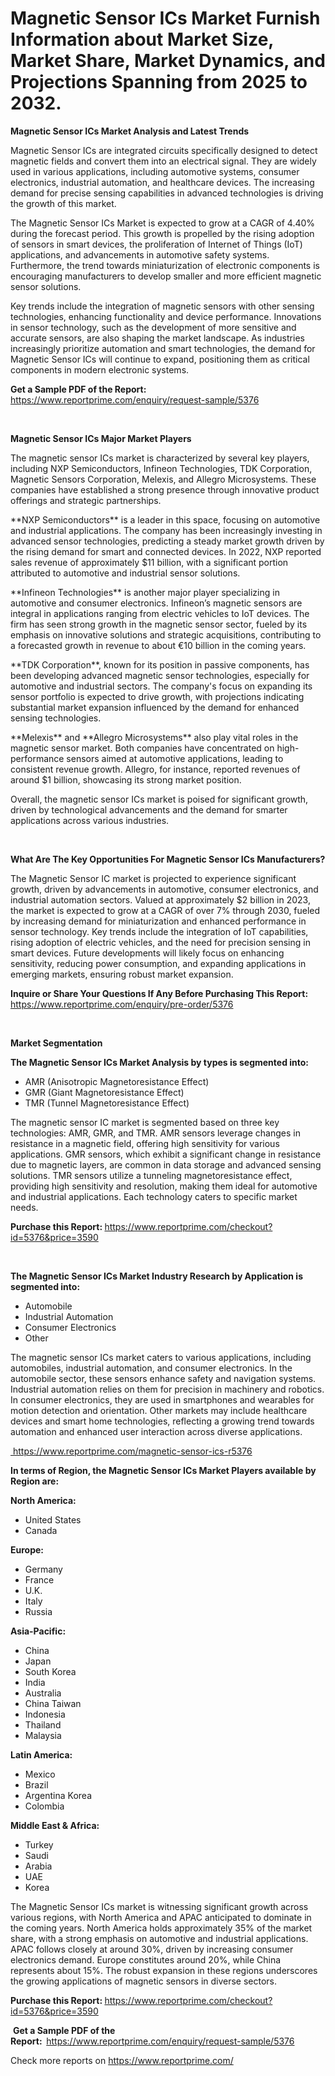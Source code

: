 <p><h1>Magnetic Sensor ICs Market Furnish Information about Market Size, Market Share, Market Dynamics, and Projections Spanning from 2025 to 2032.</h1></p><p><strong>Magnetic Sensor ICs Market Analysis and Latest Trends</strong></p>
<p><p>Magnetic Sensor ICs are integrated circuits specifically designed to detect magnetic fields and convert them into an electrical signal. They are widely used in various applications, including automotive systems, consumer electronics, industrial automation, and healthcare devices. The increasing demand for precise sensing capabilities in advanced technologies is driving the growth of this market.</p><p>The Magnetic Sensor ICs Market is expected to grow at a CAGR of 4.40% during the forecast period. This growth is propelled by the rising adoption of sensors in smart devices, the proliferation of Internet of Things (IoT) applications, and advancements in automotive safety systems. Furthermore, the trend towards miniaturization of electronic components is encouraging manufacturers to develop smaller and more efficient magnetic sensor solutions. </p><p>Key trends include the integration of magnetic sensors with other sensing technologies, enhancing functionality and device performance. Innovations in sensor technology, such as the development of more sensitive and accurate sensors, are also shaping the market landscape. As industries increasingly prioritize automation and smart technologies, the demand for Magnetic Sensor ICs will continue to expand, positioning them as critical components in modern electronic systems.</p></p>
<p><strong>Get a Sample PDF of the Report:&nbsp;</strong> <a href="https://www.reportprime.com/enquiry/request-sample/5376?utm_campaign=2188&utm_medium=2&utm_source=Github&utm_content=ia&utm_term=19032025&utm_id=magnetic-sensor-ics">https://www.reportprime.com/enquiry/request-sample/5376</a></p>
<p>&nbsp;</p>
<p><strong>Magnetic Sensor ICs Major Market Players</strong></p>
<p><p>The magnetic sensor ICs market is characterized by several key players, including NXP Semiconductors, Infineon Technologies, TDK Corporation, Magnetic Sensors Corporation, Melexis, and Allegro Microsystems. These companies have established a strong presence through innovative product offerings and strategic partnerships.</p><p>**NXP Semiconductors** is a leader in this space, focusing on automotive and industrial applications. The company has been increasingly investing in advanced sensor technologies, predicting a steady market growth driven by the rising demand for smart and connected devices. In 2022, NXP reported sales revenue of approximately $11 billion, with a significant portion attributed to automotive and industrial sensor solutions.</p><p>**Infineon Technologies** is another major player specializing in automotive and consumer electronics. Infineon’s magnetic sensors are integral in applications ranging from electric vehicles to IoT devices. The firm has seen strong growth in the magnetic sensor sector, fueled by its emphasis on innovative solutions and strategic acquisitions, contributing to a forecasted growth in revenue to about €10 billion in the coming years.</p><p>**TDK Corporation**, known for its position in passive components, has been developing advanced magnetic sensor technologies, especially for automotive and industrial sectors. The company's focus on expanding its sensor portfolio is expected to drive growth, with projections indicating substantial market expansion influenced by the demand for enhanced sensing technologies.</p><p>**Melexis** and **Allegro Microsystems** also play vital roles in the magnetic sensor market. Both companies have concentrated on high-performance sensors aimed at automotive applications, leading to consistent revenue growth. Allegro, for instance, reported revenues of around $1 billion, showcasing its strong market position.</p><p>Overall, the magnetic sensor ICs market is poised for significant growth, driven by technological advancements and the demand for smarter applications across various industries.</p></p>
<p>&nbsp;</p>
<p><strong>What Are The Key Opportunities For Magnetic Sensor ICs Manufacturers?</strong></p>
<p><p>The Magnetic Sensor IC market is projected to experience significant growth, driven by advancements in automotive, consumer electronics, and industrial automation sectors. Valued at approximately $2 billion in 2023, the market is expected to grow at a CAGR of over 7% through 2030, fueled by increasing demand for miniaturization and enhanced performance in sensor technology. Key trends include the integration of IoT capabilities, rising adoption of electric vehicles, and the need for precision sensing in smart devices. Future developments will likely focus on enhancing sensitivity, reducing power consumption, and expanding applications in emerging markets, ensuring robust market expansion.</p></p>
<p><strong>Inquire or Share Your Questions If Any Before Purchasing This Report:</strong> <a href="https://www.reportprime.com/enquiry/pre-order/5376?utm_campaign=2188&utm_medium=2&utm_source=Github&utm_content=ia&utm_term=19032025&utm_id=magnetic-sensor-ics">https://www.reportprime.com/enquiry/pre-order/5376</a></p>
<p>&nbsp;</p>
<p><strong>Market Segmentation</strong></p>
<p><strong>The Magnetic Sensor ICs Market Analysis by types is segmented into:</strong></p>
<p><ul><li>AMR (Anisotropic Magnetoresistance Effect)</li><li>GMR (Giant Magnetoresistance Effect)</li><li>TMR (Tunnel Magnetoresistance Effect)</li></ul></p>
<p><p>The magnetic sensor IC market is segmented based on three key technologies: AMR, GMR, and TMR. AMR sensors leverage changes in resistance in a magnetic field, offering high sensitivity for various applications. GMR sensors, which exhibit a significant change in resistance due to magnetic layers, are common in data storage and advanced sensing solutions. TMR sensors utilize a tunneling magnetoresistance effect, providing high sensitivity and resolution, making them ideal for automotive and industrial applications. Each technology caters to specific market needs.</p></p>
<p><strong>Purchase this Report:&nbsp;</strong><a href="https://www.reportprime.com/checkout?id=5376&price=3590&utm_campaign=2188&utm_medium=2&utm_source=Github&utm_content=ia&utm_term=19032025&utm_id=magnetic-sensor-ics">https://www.reportprime.com/checkout?id=5376&price=3590</a></p>
<p>&nbsp;</p>
<p><strong>The Magnetic Sensor ICs Market Industry Research by Application is segmented into:</strong></p>
<p><ul><li>Automobile</li><li>Industrial Automation</li><li>Consumer Electronics</li><li>Other</li></ul></p>
<p><p>The magnetic sensor ICs market caters to various applications, including automobiles, industrial automation, and consumer electronics. In the automobile sector, these sensors enhance safety and navigation systems. Industrial automation relies on them for precision in machinery and robotics. In consumer electronics, they are used in smartphones and wearables for motion detection and orientation. Other markets may include healthcare devices and smart home technologies, reflecting a growing trend towards automation and enhanced user interaction across diverse applications.</p></p>
<p><a href="https://www.reportprime.com/magnetic-sensor-ics-r5376?utm_campaign=2188&utm_medium=2&utm_source=Github&utm_content=ia&utm_term=19032025&utm_id=magnetic-sensor-ics">&nbsp;https://www.reportprime.com/magnetic-sensor-ics-r5376</a></p>
<p><strong>In terms of Region, the Magnetic Sensor ICs Market Players available by Region are:</strong></p>
<p>
    <p> <strong> North America: </strong>
        <ul>
            <li>United States</li>
            <li>Canada</li>
        </ul>
        </p> 
    <p> <strong> Europe: </strong>
        <ul>
            <li>Germany</li>
            <li>France</li>
            <li>U.K.</li>
            <li>Italy</li>
            <li>Russia</li>
        </ul>
        </p> 
    <p> <strong> Asia-Pacific: </strong>
        <ul>
            <li>China</li>
            <li>Japan</li>
            <li>South Korea</li>
            <li>India</li>
            <li>Australia</li>
            <li>China Taiwan</li>
            <li>Indonesia</li>
            <li>Thailand</li>
            <li>Malaysia</li>
        </ul>
        </p> 
    <p> <strong> Latin America: </strong>
        <ul>
            <li>Mexico</li>
            <li>Brazil</li>
            <li>Argentina Korea</li>
            <li>Colombia</li>
        </ul>
        </p> 
    <p> <strong> Middle East & Africa: </strong>
        <ul>
            <li>Turkey</li>
            <li>Saudi</li>
            <li>Arabia</li>
            <li>UAE</li>
            <li>Korea</li>
        </ul>
    </p>
    </p>
<p><p>The Magnetic Sensor ICs market is witnessing significant growth across various regions, with North America and APAC anticipated to dominate in the coming years. North America holds approximately 35% of the market share, with a strong emphasis on automotive and industrial applications. APAC follows closely at around 30%, driven by increasing consumer electronics demand. Europe constitutes around 20%, while China represents about 15%. The robust expansion in these regions underscores the growing applications of magnetic sensors in diverse sectors.</p></p>
<p><strong>Purchase this Report: </strong><a href="https://www.reportprime.com/checkout?id=5376&price=3590&utm_campaign=2188&utm_medium=2&utm_source=Github&utm_content=ia&utm_term=19032025&utm_id=magnetic-sensor-ics">https://www.reportprime.com/checkout?id=5376&price=3590</a></p>
<p>&nbsp;<strong>Get a Sample PDF of the Report:&nbsp;&nbsp;</strong><a href="https://www.reportprime.com/enquiry/request-sample/5376?utm_campaign=2188&utm_medium=2&utm_source=Github&utm_content=ia&utm_term=19032025&utm_id=magnetic-sensor-ics">https://www.reportprime.com/enquiry/request-sample/5376</a></p>
<p><strong></strong></p>
<p>Check more reports on <a href="https://www.reportprime.com/?utm_campaign=2188&utm_medium=2&utm_source=Github&utm_content=ia&utm_term=19032025&utm_id=magnetic-sensor-ics">https://www.reportprime.com/</a></p>